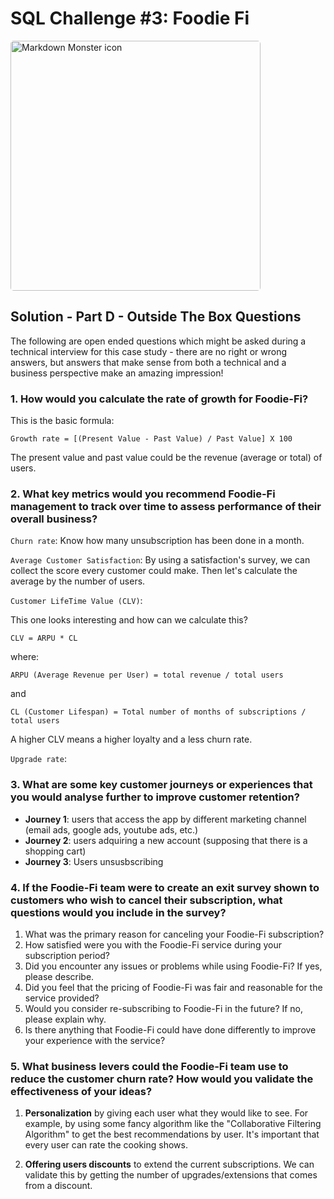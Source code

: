 # SQL Challenge #3: Foodie Fi

<img src="https://8weeksqlchallenge.com/images/case-study-designs/3.png"
     alt="Markdown Monster icon" style="height:400px;width:400px;border-radius:5px;"/>

## Solution - Part D - Outside The Box Questions

The following are open ended questions which might be asked during a technical interview for this case study - there are no right or wrong answers, but answers that make sense from both a technical and a business perspective make an amazing impression!

### 1. How would you calculate the rate of growth for Foodie-Fi?

This is the basic formula:
```
Growth rate = [(Present Value - Past Value) / Past Value] X 100
```

The present value and past value could be the revenue (average or total) of users.

### 2. What key metrics would you recommend Foodie-Fi management to track over time to assess performance of their overall business?

`Churn rate`: 
Know how many unsubscription has been done in a month.

`Average Customer Satisfaction`: 
By using a satisfaction's survey, we can collect the score every customer could make. Then let's calculate the average by the number of users.

`Customer LifeTime Value (CLV)`:

This one looks interesting and how can we calculate this?

```
CLV = ARPU * CL
```
where:
```
ARPU (Average Revenue per User) = total revenue / total users
```
and
```
CL (Customer Lifespan) = Total number of months of subscriptions / total users
```

A higher CLV means a higher loyalty and a less churn rate.

`Upgrade rate`:

### 3. What are some key customer journeys or experiences that you would analyse further to improve customer retention?

- **Journey 1**: users that access the app by different marketing channel (email ads, google ads, youtube ads, etc.)
- **Journey 2**: users adquiring a new account (supposing that there is a shopping cart)
- **Journey 3**: Users unsusbscribing

### 4. If the Foodie-Fi team were to create an exit survey shown to customers who wish to cancel their subscription, what questions would you include in the survey?

1. What was the primary reason for canceling your Foodie-Fi subscription?
2. How satisfied were you with the Foodie-Fi service during your subscription period?
3. Did you encounter any issues or problems while using Foodie-Fi? If yes, please describe.
4. Did you feel that the pricing of Foodie-Fi was fair and reasonable for the service provided?
5. Would you consider re-subscribing to Foodie-Fi in the future? If no, please explain why.
6. Is there anything that Foodie-Fi could have done differently to improve your experience with the service?

### 5. What business levers could the Foodie-Fi team use to reduce the customer churn rate? How would you validate the effectiveness of your ideas?

1. **Personalization** by giving each user what they would like to see. For example, by using some fancy algorithm like the "Collaborative Filtering Algorithm" to get the best recommendations by user. It's important that every user can rate the cooking shows.

2. **Offering users discounts** to extend the current subscriptions. We can validate this by getting the number of upgrades/extensions that comes from a discount.